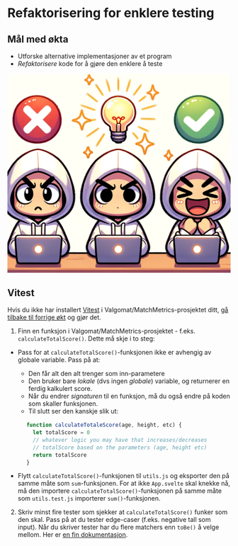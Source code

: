 # Refaktorisering for enklere testing

## Mål med økta

- Utforske alternative implementasjoner av et program
- _Refaktorisere_ kode for å gjøre den enklere å teste

![TDD](./tdd.png)


## Vitest

Hvis du ikke har installert [Vitest](https://vitest.dev) i Valgomat/MatchMetrics-prosjektet ditt, [gå tilbake til forrige økt](./13%20-%20Testing%20av%20kode.md) og gjør det.

1. Finn en funksjon i Valgomat/MatchMetrics-prosjektet - f.eks. `calculateTotalScore()`. Dette må skje i to steg:
  - Pass for at `calculateTotalScore()`-funksjonen ikke er avhengig av globale variable. Pass på at:

    - Den får alt den alt trenger som inn-parametere
    - Den bruker bare _lokale_ (dvs ingen _globale_) variable, og returnerer en ferdig kalkulert score.
    - Når du endrer _signaturen_ til en funksjon, må du også endre på koden som skaller funksjonen.
    - Til slutt ser den kanskje slik ut:    

```js
      function calculateTotaleScore(age, height, etc) {
        let totalScore = 0
        // whatever logic you may have that increases/decreases 
        // totalScore based on the parameters (age, height etc)
        return totalScore
      }
```
    
  - Flytt `calculateTotalScore()`-funksjonen til `utils.js` og eksporter den på samme måte som `sum`-funksjonen. For at ikke `App.svelte` skal knekke nå, må den importere `calculateTotalScore()`-funksjonen på samme måte som `utils.test.js` importerer `sum()`-funksjonen.

2. Skriv minst fire tester som sjekker at `calculateTotalScore()` funker som den skal. Pass på at du tester edge-caser (f.eks. negative tall som input). Når du skriver tester har du flere matchers enn `toBe()` å velge mellom. Her er [en fin dokumentasjon](https://jestjs.io/docs/using-matchers). 
